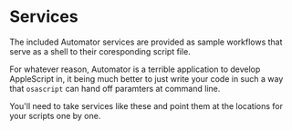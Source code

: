 # Services

The included Automator services are provided as sample workflows that serve as a shell to their coresponding script file.

For whatever reason, Automator is a terrible application to develop AppleScript in, it being much better to just write your code in such a way that `osascript` can hand off paramters at command line.

You'll need to take services like these and point them at the locations for your scripts one by one.
